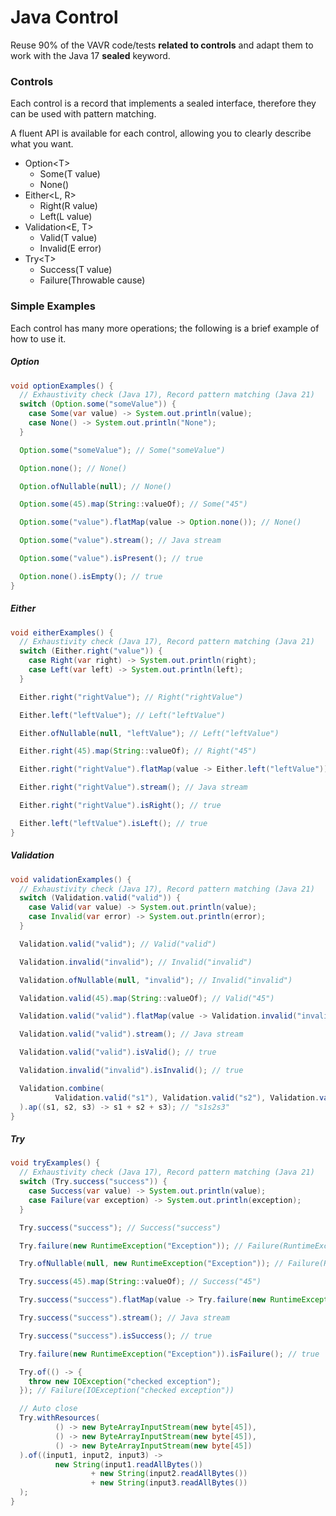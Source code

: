 # Java Control

Reuse 90% of the VAVR code/tests **related to controls** and adapt them to work with the Java 17 **sealed** keyword.

### Controls

Each control is a record that implements a sealed interface, therefore they can be used with pattern matching.

A fluent API is available for each control, allowing you to clearly describe what you want.

- Option\<T>
  - Some<T>(T value)
  - None<T>()
- Either<L, R>
  - Right(R value)
  - Left(L value)
- Validation<E, T>
  - Valid(T value)
  - Invalid(E error)
- Try\<T>
  - Success(T value)
  - Failure(Throwable cause)

### Simple Examples

Each control has many more operations; the following is a brief example of how to use it.

##### Option
```java
void optionExamples() {
  // Exhaustivity check (Java 17), Record pattern matching (Java 21)
  switch (Option.some("someValue")) {
    case Some(var value) -> System.out.println(value);
    case None() -> System.out.println("None");
  }

  Option.some("someValue"); // Some("someValue")

  Option.none(); // None()

  Option.ofNullable(null); // None()

  Option.some(45).map(String::valueOf); // Some("45")

  Option.some("value").flatMap(value -> Option.none()); // None()

  Option.some("value").stream(); // Java stream

  Option.some("value").isPresent(); // true

  Option.none().isEmpty(); // true
}
```

##### Either

```java
void eitherExamples() {
  // Exhaustivity check (Java 17), Record pattern matching (Java 21)
  switch (Either.right("value")) {
    case Right(var right) -> System.out.println(right);
    case Left(var left) -> System.out.println(left);
  }

  Either.right("rightValue"); // Right("rightValue")

  Either.left("leftValue"); // Left("leftValue")

  Either.ofNullable(null, "leftValue"); // Left("leftValue")

  Either.right(45).map(String::valueOf); // Right("45")

  Either.right("rightValue").flatMap(value -> Either.left("leftValue")); // Left("leftValue")

  Either.right("rightValue").stream(); // Java stream

  Either.right("rightValue").isRight(); // true

  Either.left("leftValue").isLeft(); // true
}
```

##### Validation

```java
void validationExamples() {
  // Exhaustivity check (Java 17), Record pattern matching (Java 21)
  switch (Validation.valid("valid")) {
    case Valid(var value) -> System.out.println(value);
    case Invalid(var error) -> System.out.println(error);
  }

  Validation.valid("valid"); // Valid("valid")

  Validation.invalid("invalid"); // Invalid("invalid")

  Validation.ofNullable(null, "invalid"); // Invalid("invalid")

  Validation.valid(45).map(String::valueOf); // Valid("45")

  Validation.valid("valid").flatMap(value -> Validation.invalid("invalid")); // Invalid("invalid")

  Validation.valid("valid").stream(); // Java stream

  Validation.valid("valid").isValid(); // true

  Validation.invalid("invalid").isInvalid(); // true

  Validation.combine(
          Validation.valid("s1"), Validation.valid("s2"), Validation.valid("s3")
  ).ap((s1, s2, s3) -> s1 + s2 + s3); // "s1s2s3"
}
```

##### Try

```java
void tryExamples() {
  // Exhaustivity check (Java 17), Record pattern matching (Java 21)
  switch (Try.success("success")) {
    case Success(var value) -> System.out.println(value);
    case Failure(var exception) -> System.out.println(exception);
  }

  Try.success("success"); // Success("success")

  Try.failure(new RuntimeException("Exception")); // Failure(RuntimeException("Exception"))

  Try.ofNullable(null, new RuntimeException("Exception")); // Failure(RuntimeException("Exception"))

  Try.success(45).map(String::valueOf); // Success("45")

  Try.success("success").flatMap(value -> Try.failure(new RuntimeException("Exception"))); // Failure(RuntimeException("Exception"))

  Try.success("success").stream(); // Java stream

  Try.success("success").isSuccess(); // true

  Try.failure(new RuntimeException("Exception")).isFailure(); // true

  Try.of(() -> {
    throw new IOException("checked exception");
  }); // Failure(IOException("checked exception"))

  // Auto close
  Try.withResources(
          () -> new ByteArrayInputStream(new byte[45]),
          () -> new ByteArrayInputStream(new byte[45]),
          () -> new ByteArrayInputStream(new byte[45])
  ).of((input1, input2, input3) ->
          new String(input1.readAllBytes())
                  + new String(input2.readAllBytes())
                  + new String(input3.readAllBytes())
  );
}
```
